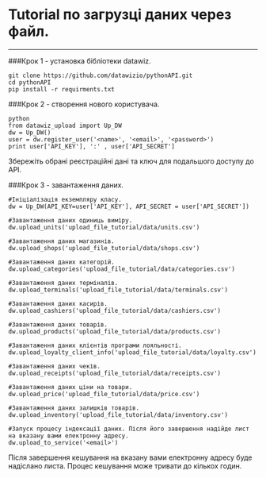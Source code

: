 # Tutorial по загрузці даних через файл.
---



###Крок 1 - установка бібліотеки datawiz.
```
git clone https://github.com/datawizio/pythonAPI.git
cd pythonAPI
pip install -r requirments.txt
```
###Крок 2 - створення нового користувача.
```
python
from datawiz_upload import Up_DW
dw = Up_DW()
user = dw.register_user('<name>', '<email>', '<password>')
print user['API_KEY'], ':' , user['API_SECRET']
```
Збережіть обрані реєстраційні дані та ключ для подальшого доступу до API.

###Крок 3 - завантаження даних.
```
#Ініціалізація екземпляру класу.
dw = Up_DW(API_KEY=user['API_KEY'], API_SECRET = user['API_SECRET'])

#Завантаження даних одиниць виміру.
dw.upload_units('upload_file_tutorial/data/units.csv')

#Завантаження даних магазинів.
dw.upload_shops('upload_file_tutorial/data/shops.csv')

#Завантаження даних категорій.
dw.upload_categories('upload_file_tutorial/data/categories.csv')

#Завантаження даних терміналів.
dw.upload_terminals('upload_file_tutorial/data/terminals.csv')

#Завантаження даних касирів.
dw.upload_cashiers('upload_file_tutorial/data/cashiers.csv')

#Завантаження даних товарів.
dw.upload_products('upload_file_tutorial/data/products.csv')

#Завантаження даних клієнтів програми лояльності.
dw.upload_loyalty_client_info('upload_file_tutorial/data/loyalty.csv')

#Завантаження даних чеків.
dw.upload_receipts('upload_file_tutorial/data/receipts.csv')

#Завантаження даних ціни на товари.
dw.upload_price('upload_file_tutorial/data/price.csv')

#Завантаження даних залишків товарів.
dw.upload_inventory('upload_file_tutorial/data/inventory.csv')

#Запуск процесу індексації даних. Після його завершення надійде лист на вказану вами електронну адресу.
dw.upload_to_service('<email>')
```
Після завершення кешування на вказану вами електронну адресу буде надіслано листа. Процес кешування може тривати до кількох годин.

